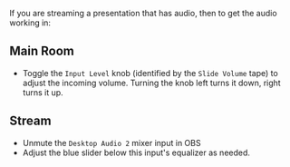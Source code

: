 If you are streaming a presentation that has audio, then to get the audio working in:

## Main Room
* Toggle the `Input Level` knob (identified by the `Slide Volume` tape) to adjust the incoming volume. Turning the knob left turns it down, right turns it up.

## Stream
* Unmute the `Desktop Audio 2` mixer input in OBS
* Adjust the blue slider below this input's equalizer as needed.
